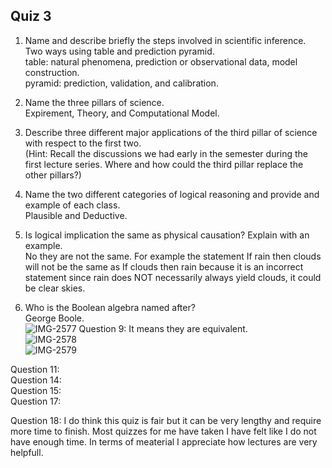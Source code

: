 ## Quiz 3  

1. Name and describe briefly the steps involved in scientific inference.  
Two ways using table and prediction pyramid.  
table: natural phenomena, prediction or observational data, model construction.  
pyramid: prediction, validation, and calibration.   
2. Name the three pillars of science.  
Expirement, Theory, and Computational Model.  
3. Describe three different major applications of the third pillar of science with respect to the first two.  
(Hint: Recall the discussions we had early in the semester during the first lecture series. Where and how could the third pillar replace the other pillars?)  

4. Name the two different categories of logical reasoning and provide and example of each class.  
Plausible and Deductive.  
5. Is logical implication the same as physical causation? Explain with an example.  
No they are not the same. For example the statement If rain then clouds will not be the same as If clouds then rain because it is an incorrect statement since rain does NOT necessarily always yield clouds, it could be clear skies.  
6. Who is the Boolean algebra named after?  
George Boole.  
![IMG-2577](https://github.com/rosie8228/IDS2024S/assets/157654632/1ba1f651-9034-4b33-8468-50e3c12ca10d)
Question 9: It means they are equivalent.   
![IMG-2578](https://github.com/rosie8228/IDS2024S/assets/157654632/4e6be04f-fff7-4f1d-9c7e-ca45e836b825)  
![IMG-2579](https://github.com/rosie8228/IDS2024S/assets/157654632/477d0918-9ace-4be0-a177-1eb1b18951f8)  

Question 11:  
Question 14:  
Question 15:  
Question 17:  

Question 18: I do think this quiz is fair but it can be very lengthy and require more time to finish. Most quizzes for me have taken I have felt like I do not have enough time. In terms of meaterial I appreciate how lectures are very helpfull.  
